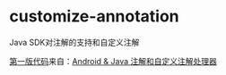 # customize-annotation
Java SDK对注解的支持和自定义注解

[第一版代码](https://github.com/campusboy/customize-annotation/tree/v1.0)来自：[Android & Java 注解和自定义注解处理器](https://www.jianshu.com/p/aeb93a3d33d1?from=timeline)

